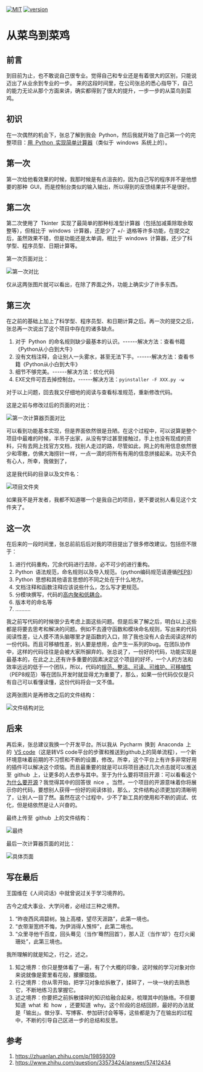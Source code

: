 [![MIT](https://img.shields.io/badge/LICENSE-MIT-red)](https://github.com/Gemini128663/metamorphosis/blob/master/LICENSE)
[![version](https://img.shields.io/badge/VS%20code%20version-v1.41.1-orange
)](https://img.shields.io/badge/VS%20code%20version-v1.41.1-orange)
# 从菜鸟到菜鸡

## 前言

到目前为止，也不敢说自己很专业。觉得自己和专业还是有着很大的区别，只能说迈出了从业余到专业的一步。
来的这段时间里，在公司张总的悉心指导下，自己的能力无论从那个方面来讲，确实都得到了很大的提升，一步一步的从菜鸟到菜鸡。

## 初识

在一次偶然的机会下，张总了解到我会&#8194;Python，然后我就开始了自己第一个的完整项目：[用&#8194;Python&#8194;实现简单计算器](https://github.com/Gemini128663/calculator2.1.0
)（类似于&#8194;windows&#8194;系统上的）。

## 第一次

第一次给他看效果的时候，我那时候是有点沮丧的，因为自己写的程序并不是他想要的那种&#8194;GUI，而是控制台类似的输入输出，所以得到的反馈结果并不是很好。

## 第二次

第二次使用了&#8194;Tkinter&#8194;实现了最简单的那种标准型计算器（包括加减乘除取余取整等），但相比于&#8194;windows&#8194;计算器，还是少了 +/- 退格等许多功能，在提交之后，虽然效果不错，但是功能还是太单调，相比于&#8194;windows&#8194;计算器，还少了科学型、程序员型、日期计算等。

第一次页面对比：

![第一次对比](docs/对比1.png)

仅从这两张图片就可以看出，在除了界面之外，功能上确实少了许多东西。

## 第三次

在之前的基础上加上了科学型、程序员型、和日期计算之后。再一次的提交之后，张总再一次说出了这个项目中存在的诸多缺点。

1. 对于&#8194;Python&#8194;的命名规则缺少最基本的认识。------解决方法：查看书籍《Python从小白到大牛》
2. 没有文档注释，会让别人一头雾水，甚至无法下手。------解决方法：查看书籍《Python从小白到大牛》
3. 细节不够完美。------解决方法：优化代码
4. EXE文件可否去掉控制台。------解决方法：```pyinstaller -F XXX.py -w```

对于以上问题，回去我又仔细地的阅读与查看标准规范，重新修改代码。

这是之前与修改过后的页面的对比：  

![第一次计算器页面对比](docs/对比2.png)  

可以看到功能基本实现，但是界面依然很是丑陋。在这个过程中，可以说算是整个项目中最难的时候，半吊子出家，从没有学过甚至接触过，手上也没有现成的资料，只有去网上找官方文档，找别人走过的路，尽管如此，网上的有用信息依然很少和零散，仿佛大海捞针一样，一点一滴的将所有有用的信息拼接起来。功夫不负有心人，所幸，我做到了，

这是我代码的目录以及文件名：

![项目文件夹](docs/项目.png)

如果我不是开发者，我都不知道哪一个是我自己的项目，更不要说别人看见这个文件夹了。

## 这一次

在后来的一段时间里，张总前前后后对我的项目提出了很多修改建议。包括但不限于：

1. 进行代码重构，冗余代码进行去除，必不可少的进行重构。
2. Python&#8194;语法规范，命名规则以及导入规范。（python编码规范请遵循[PEP8](https://www.python.org/dev/peps/pep-0008/
)）
3. Python&#8194;思想和其他语言思想的不同之处在于什么地方。
4. 文档注释和函数注释应该说些什么，怎么写才更规范。
5. 分模块撰写，代码的[高内聚和低耦合](https://baike.sogou.com/v35654126.htm?fromTitle=%E9%AB%98%E5%86%85%E8%81%9A%E4%BD%8E%E8%80%A6%E5%90%88)。
6. 版本号的命名等
7. ..........

我之前写代码的时候很少去考虑上面这些问题。但是后来了解之后，明白以上这些都是将要去思考和解决的问题。例如不去遵守函数和模块命名规则，写出来的代码阅读性差，让人摸不清头脑哪里才是函数的入口，除了我也没有人会去阅读这样的一份代码。而且可移植性差，别人要是想用，会产生一系列的bug。在团队协作中，这样的代码往往是会被大家所摒弃的。张总说了，一份好的代码，功能实现是最基本的，在此之上,还有许多重要的因素决定这个项目的好坏，一个人的方法和效率远远的低于一个团队，所以，代码的[规范、整洁、可读、可维护、可移植性](https://www.python.org/dev/peps/pep-0008/)（PEP8规范）等在团队开发时就显得尤为重要了，那么，如果一份代码仅仅是只有自己可以看懂读懂，这份代码将会一文不值。

这两张图片是再修改之后的文件结构：

![文件结构对比](docs/对比4.png)

## 后来

再后来，张总建议我换一个开发平台。所以我从&#8194;Pycharm&#8194;换到&#8194;Anaconda&#8194;上的&#8194;[VS code](https://github.com/Gemini128663/Anaconda)（这是转VS code平台的步骤和推送到github上的简单流程），一个新环境意味着前期的不习惯和不断的设置，修改。所幸，这个平台上有许多非常好用的插件可以解决这个烦恼。而且最重要的就是可以将项目通过几次点击就可以推送至&#8194;github&#8194;上，让更多的人去参与其中。至于为什么要将项目开源：可以看看这个  [为什么要开源](https://www.zhihu.com/question/33573424)？我觉得其中的回答很&#8194;nice&#8194;。当然，一个项目的开源意味着你将展示你的代码，要想别人获得一份好的阅读体验，那么，文件结构必须更加的清晰明了，让别人一目了然。虽然在这个过程中，少不了新工具的使用和不断的调试、优化，但是结依然是让人兴奋的。

最终上传至&#8194;github&#8194;上的文件结构：  

![最终](docs/最终.png)

最后一次计算器页面的对比：  

![具体页面](docs/对比3.png)

## 写在最后

王国维在《人间词话》中就曾说过关于学习境界的。

古今之成大事业、大学问者，必经过三种之境界。

1. “昨夜西风凋碧树。独上高楼，望尽天涯路”，此第一境也。
2. “衣带渐宽终不悔，为伊消得人憔悴”，此第二境也。
3. “众里寻他千百度，回头蓦见（当作‘蓦然回首’），那人正（当作‘却’）在灯火阑珊处”，此第三境也。

我所理解的就是知之，行之，述之。

1. 知之境界：你只是整体看了一遍，有了个大概的印象，这时候的学习对象对你来说就像是雾里看花般，朦朦胧胧。
2. 行之境界：你从零开始，把学习对象给拆散了，揉碎了，一块一块的去熟悉它，不断地练习去掌握它。
3. 述之境界：你要把之前拆散揉碎的知识给融合起来，梳理其中的脉络。不但要知道&#8194;what&#8194;和&#8194;how&#8194;，还要知道&#8194;why。这个阶段的总结回顾，最好的办法就是「输出」。做分享、写博客、参加研讨会等等，这些都是为了在输出的过程中，不断的引导自己区进一步的总结和反思。

## 参考

1. <https://zhuanlan.zhihu.com/p/19859309>
2. <https://www.zhihu.com/question/33573424/answer/57412434>

